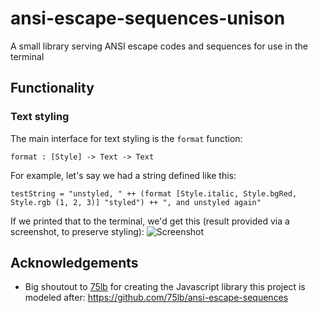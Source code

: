 # ansi-escape-sequences-unison
A small library serving ANSI escape codes and sequences for use in the terminal

## Functionality

### Text styling
The main interface for text styling is the `format` function:
```
format : [Style] -> Text -> Text
```

For example, let's say we had a string defined like this:
```
testString = "unstyled, " ++ (format [Style.italic, Style.bgRed, Style.rgb (1, 2, 3)] "styled") ++ ", and unstyled again"
```

If we printed that to the terminal, we'd get this (result provided via a screenshot, to preserve styling):
![Screenshot](https://i.imgur.com/RMAkel7.png)

## Acknowledgements
- Big shoutout to [75lb](https://github.com/75lb) for creating the Javascript library this project is modeled after: https://github.com/75lb/ansi-escape-sequences
